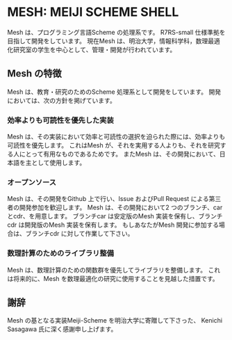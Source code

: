 MESH: MEIJI SCHEME SHELL
=========================
Mesh は、プログラミング言語Scheme の処理系です。
R7RS-small 仕様準拠を目指して開発をしています。
現在Mesh は、明治大学，情報科学科，数理最適化研究室の学生を中心として、管理・開発が行われています。

Mesh の特徴
-----------
Mesh は、教育・研究のためのScheme 処理系として開発をしています。
開発においては、次の方針を掲げています。

### 効率よりも可読性を優先した実装
Mesh は、その実装において効率と可読性の選択を迫られた際には、効率よりも可読性を優先します。
これはMesh が、それを実用する人よりも、それを研究する人にとって有用なものであるためです。
またMesh は、その開発において、日本語を主として使用します。

### オープンソース
Mesh は、その開発をGithub 上で行い、Issue およびPull Request による第三者の開発参加を歓迎します。
Mesh は、その開発において2 つのブランチ、car とcdr、を用意します。
ブランチcar は安定版のMesh 実装を保有し、ブランチcdr は開発版のMesh 実装を保有します。
もしあなたがMesh 開発に参加する場合は、ブランチcdr に対して作業して下さい。

### 数理計算のためのライブラリ整備
Mesh は、数理計算のための関数群を優先してライブラリを整備します。
これは将来的に、Mesh を数理最適化の研究に使用することを見越した措置です。

謝辞
------
Mesh の基となる実装Meiji-Scheme を明治大学に寄贈して下さった、
Kenichi Sasagawa 氏に深く感謝申し上げます。
